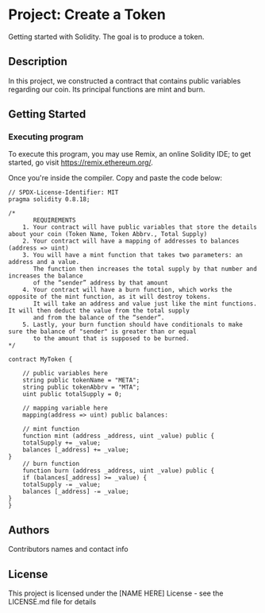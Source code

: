 # Project: Create a Token

Getting started with Solidity. The goal is to produce a token.

## Description

In this project, we constructed a contract that contains public variables regarding our coin. Its principal functions are mint and burn.

## Getting Started

### Executing program

To execute this program, you may use Remix, an online Solidity IDE; to get started, go visit https://remix.ethereum.org/.

Once you're inside the compiler. Copy and paste the code below:
```
// SPDX-License-Identifier: MIT
pragma solidity 0.8.18;

/*
       REQUIREMENTS
    1. Your contract will have public variables that store the details about your coin (Token Name, Token Abbrv., Total Supply)
    2. Your contract will have a mapping of addresses to balances (address => uint)
    3. You will have a mint function that takes two parameters: an address and a value. 
       The function then increases the total supply by that number and increases the balance 
       of the “sender” address by that amount
    4. Your contract will have a burn function, which works the opposite of the mint function, as it will destroy tokens. 
       It will take an address and value just like the mint functions. It will then deduct the value from the total supply 
       and from the balance of the “sender”.
    5. Lastly, your burn function should have conditionals to make sure the balance of "sender" is greater than or equal 
       to the amount that is supposed to be burned.
*/

contract MyToken {

    // public variables here
    string public tokenName = "META";
    string public tokenAbbrv = "MTA";
    uint public totalSupply = 0;

    // mapping variable here
    mapping(address => uint) public balances:

    // mint function
    function mint (address _address, uint _value) public {
    totalSupply += _value;
    balances [_address] += _value;
}
    // burn function
    function burn (address _address, uint _value) public {
    if (balances[_address] >= _value) {
    totalSupply -= _value;
    balances [_address] -= _value; 
} 
}

```

## Authors

Contributors names and contact info

## License

This project is licensed under the [NAME HERE] License - see the LICENSE.md file for details
